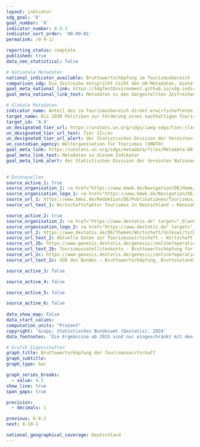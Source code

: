 ```yaml
---
layout: indicator    
sdg_goal: '8'    
goal_number: '8'    
indicator_number: 8.9.1    
indicator_sort_order: '08-09-01'    
permalink: /8-9-1/    

reporting_status: complete    
published: true    
data_non_statistical: false    

# Nationale Metadaten    
national_indicator_available: Bruttowertschöpfung im Tourismusbereich    
comparison_sdg: Die Zeitreihe entspricht nicht den UN-Metadaten, bietet aber zusätzliche Informationen.    
goal_meta_national_link: https://SdgTestEnvironment.github.io/sdg-indicators/public/Meta/8.9.1.pdf
goal_meta_national_link_text: Metadaten zu den dargestellten Zeitreihen    

# Globale Metadaten    
indicator_name: Anteil des im Tourismusbereich direkt erwirtschafteten BIP am gesamten BIP und Wachstumsrate    
target_name: Bis 2030 Politiken zur Förderung eines nachhaltigen Tourismus erarbeiten und umsetzen, der Arbeitsplätze schafft und die lokale Kultur und lokale Produkte fördert    
target_id: '8.9'    
un_designated_tier_url: https://unstats.un.org/sdgs/iaeg-sdgs/tier-classification/'    
un_designated_tier_url_text: Tier II</a>    
un_designated_tier_url_alert: der Statistischen Division der Vereinten Nationen    
un_custodian_agency: Weltorganisation für Tourismus (UNWTO)    
goal_meta_link: https://unstats.un.org/sdgs/metadata/files/Metadata-08-09-01.pdf    
goal_meta_link_text: Metadaten zu diesem Indikator    
goal_meta_link_alert: der Statistischen Division der Vereinten Nationen    
    

# Datenquellen
source_active_1: true
source_organisation_1: <a href="https://www.bmwk.de/Navigation/DE/Home/home.html" target="_blank"> Bundesministerium für Wirtschaft und Klimaschutz (BMWK) </a>
source_organisation_logo_1: <a href="https://www.bmwk.de/Navigation/DE/Home/home.html" target="_blank"><img src="https://sdg-indikatoren.de/public/OrgImgDe/bmwk.png" alt="Logo bmwk" style="height:60px; width:148px"/></a>
source_url_1: https://www.bmwi.de/Redaktion/DE/Publikationen/Tourismus/wirtschaftsfaktor-tourismus-deutschland-2012.html
source_url_text_1: Wirtschaftsfaktor Tourismus in Deutschland – Kennzahlen einer umsatzstarken Querschnittsbranche (Daten von 2010)

source_active_2: true
source_organisation_2: <a href="https://www.destatis.de" target="_blank"> Statistisches Bundesamt (Destatis) </a>
source_organisation_logo_2: <a href="https://www.destatis.de" target="_blank"><img src="https://sdg-indikatoren.de/public/OrgImgDe/destatis.png" alt="Logo destatis" style="height:60px; width:148px"/></a>
source_url_2: https://www.destatis.de/DE/Themen/Wirtschaft/Volkswirtschaftliche-Gesamtrechnungen-Inlandsprodukt/Publikationen/Downloads-Input-Output-Rechnung/aktuelle-daten-tourismuswirtschaft-kurzfasung.pdf
source_url_text_2: Aktuelle Daten zur Tourismuswirtschaft – Wirtschaftliche Bedeutung und Nachhaltigkeit (Daten ab 2015)
source_url_2b: https://www-genesis.destatis.de/genesis//online?operation=table&code=81711-0005&bypass=true&language=de
source_url_text_2b: Tourismussatellitenkonto - Bruttowertschöpfung für touristische Produkte – GENESIS online 81711-0005
source_url_2c: https://www-genesis.destatis.de/genesis//online?operation=table&code=81000-0001&bypass=true&language=de
source_url_text_2c: VGR des Bundes – Bruttowertschöpfung, Bruttoinlandsprodukt (nominal/preisbereinigt) – GENESIS online 81000-0001

source_active_3: false

source_active_4: false

source_active_5: false

source_active_6: false
    
data_show_map: False    
data_start_values:     
computation_units: "Prozent"    
copyright: '&copy; Statistisches Bundesamt (Destatis), 2024'    
data_footnotes: 'Die Ergebnisse ab 2015 sind nur eingeschränkt mit den Vorjahren vergleichbar. Weiterführende Informationen siehe "3. Data description" in den nationalen Metadaten.<br>• 2010 korrigierte Daten.'    

# Grafik Eigenschaften    
graph_title: Bruttowertschöpfung der Tourismuswirtschaft
graph_subtitle:     
graph_type: bar    

graph_series_breaks:
  - value: 4.5
show_line: true
span_gaps: true

precision:
  - decimals: 1    

previous: 8-8-2    
next: 8-10-1    

national_geographical_coverage: Deutschland    
---
```


<span></span>